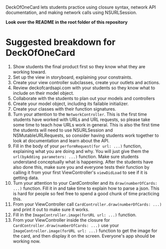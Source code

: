 DeckOfOneCard lets students practice using closure syntax, network API documentation, and making network calls using NSURLSession.

**Look over the README in the root folder of this repository**

# Suggested breakdown for DeckOfOneCard

1. Show students the final product first so they know what they are working toward.
1. Set up the view in storyboard, explaining your constraints.
2. Create your view controller subclasses, create your outlets and actions.
3. Review deckofcardsapi.com with your students so they know what to include on their model object.
3. Collaborate with the students to plan out your models and controllers
4. Create your model object, including its failable initializer.
4. Create your classes with their function signatures.
5. Turn your attention to the `NetworkController`. This is the first time students have worked with URLs and URL requests, so please take some time to teach how URLs work in general. This is also the first time the students will need to use NSURLSession and NSMutableURLRequests, so consider having students work together to look at documentation and learn about the API.
6. Fill in the body of your `performRequest(for url: ...)` function, explaining what you are doing and why. You will just give them the `url(byAdding parameters: ...)` function. Make sure students understand conceptually what is happening. After the students have also done this, make sure you and everyone tests their function by calling it from your first ViewController's `viewDidLoad` to see if it is getting data.
9. Turn your attention to your CardController and its `draw(numberOfCards: ...)` function. Fill it in and take time to explain how to parse a json. This is hard for people so feel free to spend a good chunk of time practicing this.
10. From your ViewController call `CardController.draw(numberOfCards: ...)` and print it out to make sure it works.
11. Fill in the `ImageController.image(forURL url: ...)` function.
12. From your ViewController inside the closure for `CardController.draw(numberOfCards: ...)` use your `ImageController.image(forURL url: ...)` function to get the image for the card, and then display it on the screen. Everyone's app should be working now.
